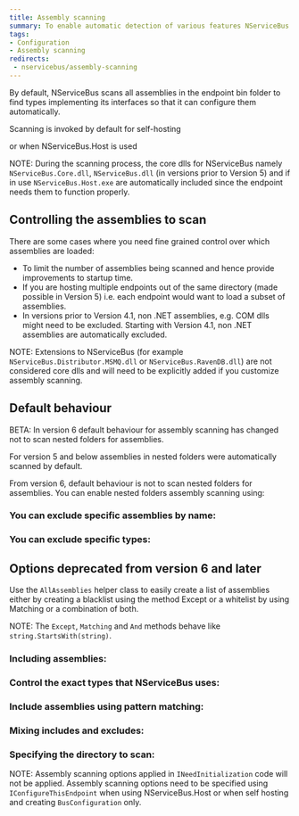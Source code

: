 ```yaml
---
title: Assembly scanning
summary: To enable automatic detection of various features NServiceBus scans your assemblies for well known types
tags:
- Configuration
- Assembly scanning
redirects:
 - nservicebus/assembly-scanning
---
```


By default, NServiceBus scans all assemblies in the endpoint bin folder to find types implementing its interfaces so that it can configure them automatically. 

Scanning is invoked by default for self-hosting

<!-- import ScanningDefault -->

or when NServiceBus.Host is used

<!-- import ScanningConfigurationInNSBHost -->

NOTE: During the scanning process, the core dlls for NServiceBus namely `NServiceBus.Core.dll`, `NServiceBus.dll` (in versions prior to Version 5) and if in use `NServiceBus.Host.exe` are automatically included since the endpoint needs them to function properly.


## Controlling the assemblies to scan

There are some cases where you need fine grained control over which assemblies are loaded:

- To limit the number of assemblies being scanned and hence provide improvements to startup time.
- If you are hosting multiple endpoints out of the same directory (made possible in Version 5) i.e. each endpoint would want to load a subset of assemblies.
- In versions prior to Version 4.1, non .NET assemblies, e.g. COM dlls might need to be excluded. Starting with Version 4.1, non .NET assemblies are automatically excluded.
 
NOTE: Extensions to NServiceBus (for example `NServiceBus.Distributor.MSMQ.dll` or `NServiceBus.RavenDB.dll`) are not considered core dlls and will need to be explicitly added if you customize assembly scanning.

## Default behaviour

BETA: In version 6 default behaviour for assembly scanning has changed not to scan nested folders for assemblies.

For version 5 and below assemblies in nested folders were automatically scanned by default. 

From version 6, default behaviour is not to scan nested folders for assemblies. You can enable nested folders assembly scanning using:

<!-- import ScanningNestedAssebliesEnabled -->

### You can exclude specific assemblies by name:

<!-- import ScanningExcludeByName -->

### You can exclude specific types:

<!-- import ScanningExcludeTypes -->

## Options deprecated from version 6 and later

Use the `AllAssemblies` helper class to easily create a list of assemblies either by creating a blacklist using the method Except or a whitelist by using Matching or a combination of both.

NOTE: The `Except`, `Matching` and `And` methods behave like `string.StartsWith(string)`.

### Including assemblies:

<!-- import ScanningListOfAssemblies -->

### Control the exact types that NServiceBus uses:

<!-- import ScanningListOfTypes -->

### Include assemblies using pattern matching:

<!-- import ScanningIncludeByPattern -->


### Mixing includes and excludes:

<!-- import ScanningMixingIncludeAndExclude -->


### Specifying the directory to scan:

<!-- import ScanningCustomDirectory -->

NOTE: Assembly scanning options applied in `INeedInitialization` code will not be applied. Assembly scanning options need to be specified using `IConfigureThisEndpoint` when using NServiceBus.Host or when self hosting and creating `BusConfiguration` only. 
